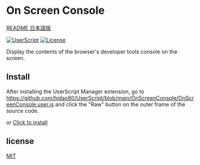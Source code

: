 # On Screen Console

[README 日本語版](./README_ja.md)

[![UserScript](https://img.shields.io/badge/Framework-UserScript-blue.svg)](https://en.wikipedia.org/wiki/Userscript)
[![License](https://img.shields.io/github/license/hidao80/UserScript)](/LICENSE)

Display the contents of the browser's developer tools console on the screen.

## Install
After installing the UserScript Manager extension, go to https://github.com/hidao80/UserScript/blob/main/OnScreenConsole/OnScreenConsole.user.js and click the "Raw" button on the outer frame of the source code.

or [Click to install](https://github.com/hidao80/UserScript/raw/main/OnScreenConsole/OnScreenConsole.user.js)

## license

[MIT](/LICENSE)
